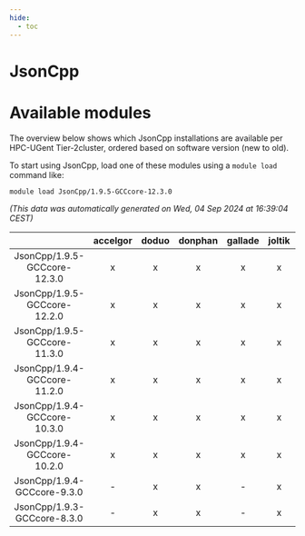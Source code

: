 ```yaml
---
hide:
  - toc
---
```


JsonCpp
=======

# Available modules


The overview below shows which JsonCpp installations are available per HPC-UGent Tier-2cluster, ordered based on software version (new to old).

To start using JsonCpp, load one of these modules using a `module load` command like:

```shell
module load JsonCpp/1.9.5-GCCcore-12.3.0
```

*(This data was automatically generated on Wed, 04 Sep 2024 at 16:39:04 CEST)*  

| |accelgor|doduo|donphan|gallade|joltik|shinx|skitty|
| :---: | :---: | :---: | :---: | :---: | :---: | :---: | :---: |
|JsonCpp/1.9.5-GCCcore-12.3.0|x|x|x|x|x|x|x|
|JsonCpp/1.9.5-GCCcore-12.2.0|x|x|x|x|x|-|x|
|JsonCpp/1.9.5-GCCcore-11.3.0|x|x|x|x|x|-|x|
|JsonCpp/1.9.4-GCCcore-11.2.0|x|x|x|x|x|-|x|
|JsonCpp/1.9.4-GCCcore-10.3.0|x|x|x|x|x|-|x|
|JsonCpp/1.9.4-GCCcore-10.2.0|x|x|x|x|x|-|x|
|JsonCpp/1.9.4-GCCcore-9.3.0|-|x|x|-|x|-|x|
|JsonCpp/1.9.3-GCCcore-8.3.0|-|x|x|-|x|-|x|
